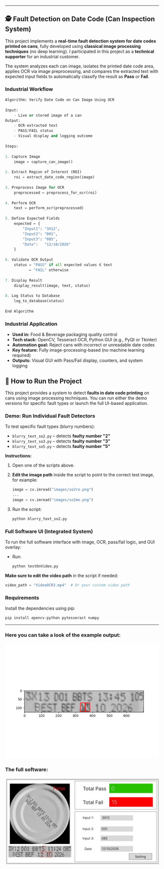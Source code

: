 ﻿---

## 🕵️ Fault Detection on Date Code (Can Inspection System)

This project implements a **real-time fault detection system for date codes printed on cans**, fully developed using **classical image processing techniques** (no deep learning). I participated in this project as a **technical supporter** for an industrial customer.

The system analyzes each can image, isolates the printed date code area, applies OCR via image preprocessing, and compares the extracted text with expected input fields to automatically classify the result as **Pass** or **Fail**.

### Industrial Workflow

```python
Algorithm: Verify Date Code on Can Image Using OCR

Input:
    - Live or stored image of a can
Output:
    - OCR-extracted text
    - PASS/FAIL status
    - Visual display and logging outcome

Steps:

1. Capture Image
    image ← capture_can_image()

2. Extract Region of Interest (ROI)
    roi ← extract_date_code_region(image)

3. Preprocess Image for OCR
    preprocessed ← preprocess_for_ocr(roi)

4. Perform OCR
    text ← perform_ocr(preprocessed)

5. Define Expected Fields
    expected ← {
        "Input1": "3X12",
        "Input2": "D01",
        "Input3": "085",
        "Date":   "12/10/2026"
    }

6. Validate OCR Output
    status ← "PASS" if all expected values ∈ text
           ← "FAIL" otherwise

7. Display Result
    display_result(image, text, status)

8. Log Status to Database
    log_to_database(status)

End Algorithm

```

### Industrial Application

* **Used in:** Food & Beverage packaging quality control
* **Tech stack:** OpenCV, Tesseract OCR, Python GUI (e.g., PyQt or Tkinter)
* **Automation goal:** Reject cans with incorrect or unreadable date codes
* **Key feature:** Fully image-processing-based (no machine learning required)
* **Outputs:** Visual GUI with Pass/Fail display, counters, and system logging

## 🚀 How to Run the Project

This project provides a system to detect **faults in date code printing** on cans using image processing techniques. You can run either the demo versions for specific fault types or launch the full UI-based application.

### Demo: Run Individual Fault Detectors

To test specific fault types (blurry numbers):

* `blurry_text_so2.py` – detects **faulty number "2"**
* `blurry_text_so3.py` – detects **faulty number "3"**
* `blurry_text_so5.py` – detects **faulty number "5"**

**Instructions:**

1. Open one of the scripts above.
2. **Edit the image path** inside the script to point to the correct test image, for example:

   ```python
   image = cv.imread("images/so2ro.png")
   ...
   image = cv.imread("images/so2mo.png")
   ```
3. Run the script:

   ```bash
   python blurry_text_so2.py
   ```

### Full Software UI (Integrated System)

To run the full software interface with image, OCR, pass/fail logic, and GUI overlay:

* Run:

  ```bash
  python testOnVideo.py
  ```

**Make sure to edit the video path** in the script if needed:

```python
video_path = "VideoOCR3.mp4"  # Or your custom video path
```

### Requirements

Install the dependencies using pip:

```bash
pip install opencv-python pytesseract numpy
```
---
### Here you can take a look of the example output: 
![Can Date Code Detection](TextOCR.png)
### The full software: 
![Software](Full_software.png)
